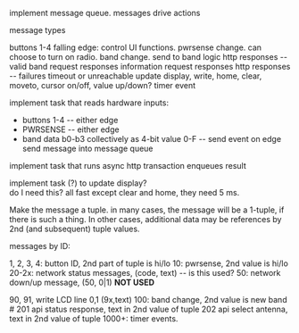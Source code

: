 implement message queue.
  messages drive actions

  message types

  buttons 1-4 falling edge: control UI functions.
  pwrsense change.  can choose to turn on radio.
  band change.  send to band logic
  http responses -- valid
    band request responses
    information request responses
  http responses -- failures
    timeout or unreachable
  update display, write, home, clear, moveto, cursor on/off, value up/down?
  timer event



implement task that reads hardware inputs:
* buttons 1-4 -- either edge
* PWRSENSE -- either edge
* band data b0-b3 collectively as 4-bit value 0-F -- send event on edge
send message into message queue

implement task that runs async http transaction
enqueues result

implement task (?) to update display?  
do I need this?  all fast except clear and home, they need 5 ms.


Make the message a tuple.  in many cases, the message will be a 1-tuple, if 
there is such a thing.  In other cases, additional data may be references by
2nd (and subsequent) tuple values.

messages by ID:

1, 2, 3, 4: button ID, 2nd part of tuple is hi/lo
10: pwrsense, 2nd value is hi/lo
20-2x: network status messages, (code, text) -- is this used?
50: network down/up message, (50, 0|1)  **NOT USED**

90, 91, write LCD line 0,1 (9x,text)
100: band change, 2nd value is new band #
201 api status response, text in 2nd value of tuple
202 api select antenna, text in 2nd value of tuple
1000+: timer events.  